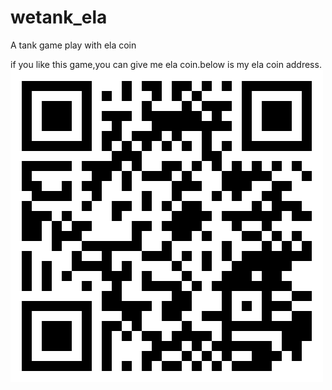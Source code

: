 # wetank_ela
A tank game play with ela coin

if you like this game,you can give me ela coin.below is my ela coin address.
![avatar](20190722141847.png)
